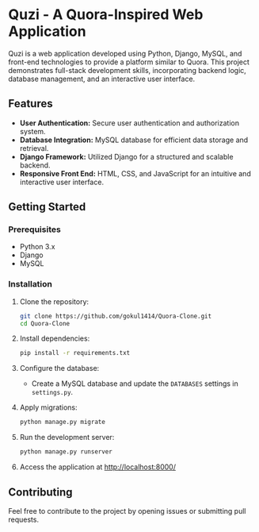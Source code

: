 # Quzi - A Quora-Inspired Web Application

Quzi is a web application developed using Python, Django, MySQL, and front-end technologies to provide a platform similar to Quora. This project demonstrates full-stack development skills, incorporating backend logic, database management, and an interactive user interface.

## Features

- **User Authentication:** Secure user authentication and authorization system.
- **Database Integration:** MySQL database for efficient data storage and retrieval.
- **Django Framework:** Utilized Django for a structured and scalable backend.
- **Responsive Front End:** HTML, CSS, and JavaScript for an intuitive and interactive user interface.

## Getting Started

### Prerequisites

- Python 3.x
- Django 
- MySQL

### Installation

1. Clone the repository:

    ```bash
    git clone https://github.com/gokul1414/Quora-Clone.git
    cd Quora-Clone
    ```

2. Install dependencies:

    ```bash
    pip install -r requirements.txt
    ```

3. Configure the database:

    - Create a MySQL database and update the `DATABASES` settings in `settings.py`.

4. Apply migrations:

    ```bash
    python manage.py migrate
    ```

5. Run the development server:

    ```bash
    python manage.py runserver
    ```

6. Access the application at [http://localhost:8000/](http://localhost:8000/)

## Contributing

Feel free to contribute to the project by opening issues or submitting pull requests.
